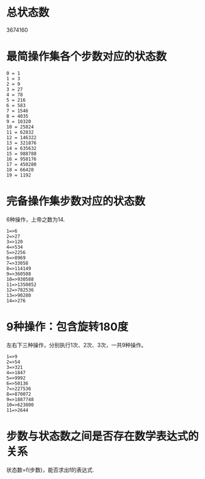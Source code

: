 # 总状态数
3674160

# 最简操作集各个步数对应的状态数

```
0 = 1
1 = 3
2 = 9
3 = 27
4 = 78
5 = 216
6 = 583
7 = 1546
8 = 4035
9 = 10320
10 = 25824
11 = 62832
12 = 146322
13 = 321876
14 = 635632
15 = 988788
16 = 958176
17 = 450280
18 = 66420
19 = 1192
```

# 完备操作集步数对应的状态数
6种操作，上帝之数为14.
```
1=>6
2=>27
3=>120
4=>534
5=>2256
6=>8969
7=>33058
8=>114149
9=>360508
10=>930588
11=>1350852
12=>782536
13=>90280
14=>276
```

# 9种操作：包含旋转180度
左右下三种操作，分别执行1次、2次、3次，一共9种操作。  
```
1=>9
2=>54
3=>321
4=>1847
5=>9992
6=>50136
7=>227536
8=>870072
9=>1887748
10=>623800
11=>2644
```
# 步数与状态数之间是否存在数学表达式的关系
状态数=f(步数)，能否求出f的表达式.